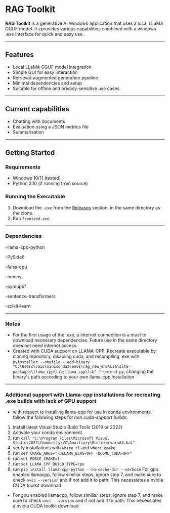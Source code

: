 # RAG Toolkit

**RAG Toolkit** is a generative AI Windows application that uses a local LLaMA GGUF model. It cprovides various capabilities combined with a windows .exe interface for quick and easy use.

---

## Features

- Local LLaMA GGUF model integration
- Simple GUI for easy interaction
- Retrieval-augmented generation pipeline
- Minimal dependencies and setup
- Suitable for offline and privacy-sensitive use cases
---
## Current capabilities
- Chatting with documents
- Evaluation using a JSON metrics file
- Summarisation
---

## Getting Started

### Requirements

- Windows 10/11 (tested)
- Python 3.10 (if running from source)

### Running the Executable
1. Download the `.exe` from the [Releases](#) section, in the same directory as the clone.
3. Run `frontend.exe`.
---
### Dependencies
-llama-cpp-python

-PySide6

-faiss-cpu 

-numpy

-pymupdf 

-sentence-transformers

-scikit-learn 

---
### Notes
- For the first usage of the .exe, a internet connection is a must to download necessary dependencies. Future use in the same directory does not need internet access.
- Created with CUDA support on LLAMA-CPP. Recreate executable by cloning repository, disabling cuda, and recompiling .exe with `pyinstaller --onefile --add-binary "C:\Users\caio\miniconda3\envs\rag_new_env\Lib\site-packages\llama_cpp\lib;llama_cpp\lib" frontend.py`, changing the binary's path according to your own llama-cpp installation
---

### Additional support with Llama-cpp installations for recreating .exe builds with lack of GPU support
- with respect to installing llama-cpp for use in conda environments, follow the following steps for *non cuda-support builds*:
1. Install latest Visual Studio Build Tools (2019 or 2022)
2. Activate your conda environment
3. run `call "C:\Program Files\Microsoft Visual Studio\2022\Community\VC\Auxiliary\Build\vcvars64.bat"`
4. verify installations with `where cl` and `where cmake`
5. run `set CMAKE_ARGS="-DLLAMA_BLAS=OFF -DGGML_CUDA=OFF"`
6. run `set FORCE_CMAKE=1`
7. run `set LLAMA_CPP_BUILD_TYPE=cpu`
8. run `pip install llama-cpp-python --no-cache-dir --verbose`
 For gpu enabled llamacpp, follow similiar steps, ignore step 7, and make sure to check `nvcc --version` and if not add it to path. This necessiates a nvidia CUDA toolkit download
 
- For gpu enabled llamacpp, follow similiar steps, ignore step 7, and make sure to check `nvcc --version` and if not add it to path. This necessiates a nvidia CUDA toolkit download

